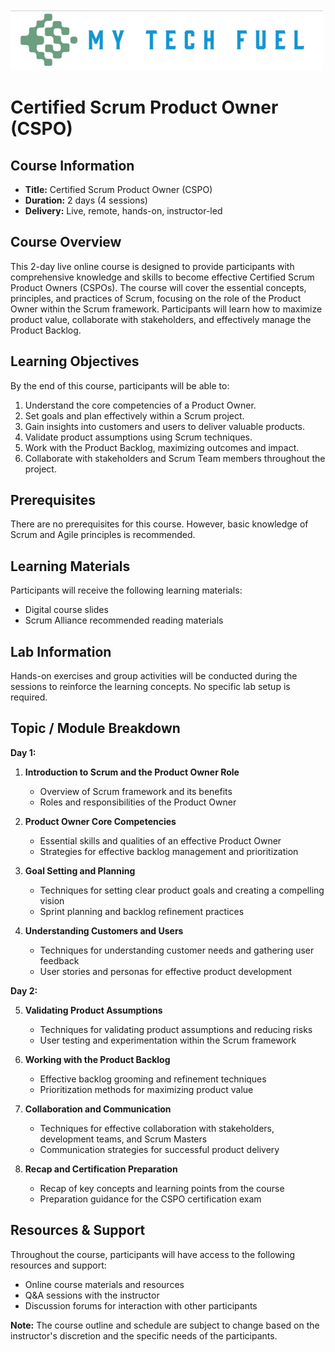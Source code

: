 ![My Tech Fuel](https://github.com/ProDataMan/MyTechFuel/blob/main/img/My%20Tech%20Fuel%20Logo.png)
# Certified Scrum Product Owner (CSPO)

## Course Information

- **Title:** Certified Scrum Product Owner (CSPO)
- **Duration:** 2 days (4 sessions)
- **Delivery:** Live, remote, hands-on, instructor-led

## Course Overview

This 2-day live online course is designed to provide participants with comprehensive knowledge and skills to become effective Certified Scrum Product Owners (CSPOs). The course will cover the essential concepts, principles, and practices of Scrum, focusing on the role of the Product Owner within the Scrum framework. Participants will learn how to maximize product value, collaborate with stakeholders, and effectively manage the Product Backlog.

## Learning Objectives

By the end of this course, participants will be able to:

1. Understand the core competencies of a Product Owner.
2. Set goals and plan effectively within a Scrum project.
3. Gain insights into customers and users to deliver valuable products.
4. Validate product assumptions using Scrum techniques.
5. Work with the Product Backlog, maximizing outcomes and impact.
6. Collaborate with stakeholders and Scrum Team members throughout the project.

## Prerequisites

There are no prerequisites for this course. However, basic knowledge of Scrum and Agile principles is recommended.

## Learning Materials

Participants will receive the following learning materials:

- Digital course slides
- Scrum Alliance recommended reading materials

## Lab Information

Hands-on exercises and group activities will be conducted during the sessions to reinforce the learning concepts. No specific lab setup is required.

## Topic / Module Breakdown

**Day 1:**

1. **Introduction to Scrum and the Product Owner Role**
   - Overview of Scrum framework and its benefits
   - Roles and responsibilities of the Product Owner

2. **Product Owner Core Competencies**
   - Essential skills and qualities of an effective Product Owner
   - Strategies for effective backlog management and prioritization

3. **Goal Setting and Planning**
   - Techniques for setting clear product goals and creating a compelling vision
   - Sprint planning and backlog refinement practices

4. **Understanding Customers and Users**
   - Techniques for understanding customer needs and gathering user feedback
   - User stories and personas for effective product development

**Day 2:**

5. **Validating Product Assumptions**
   - Techniques for validating product assumptions and reducing risks
   - User testing and experimentation within the Scrum framework

6. **Working with the Product Backlog**
   - Effective backlog grooming and refinement techniques
   - Prioritization methods for maximizing product value

7. **Collaboration and Communication**
   - Techniques for effective collaboration with stakeholders, development teams, and Scrum Masters
   - Communication strategies for successful product delivery

8. **Recap and Certification Preparation**
   - Recap of key concepts and learning points from the course
   - Preparation guidance for the CSPO certification exam

## Resources & Support

Throughout the course, participants will have access to the following resources and support:

- Online course materials and resources
- Q&A sessions with the instructor
- Discussion forums for interaction with other participants

**Note:** The course outline and schedule are subject to change based on the instructor's discretion and the specific needs of the participants.
